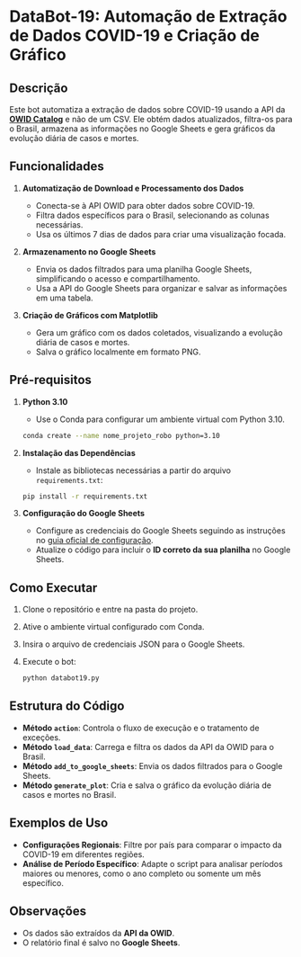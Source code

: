 # DataBot-19: Automação de Extração de Dados COVID-19 e Criação de Gráfico

## Descrição

Este bot automatiza a extração de dados sobre COVID-19 usando a API da [**OWID Catalog**](https://docs.owid.io/projects/etl/api/covid/) e não de um CSV. Ele obtém dados atualizados, filtra-os para o Brasil, armazena as informações no Google Sheets e gera gráficos da evolução diária de casos e mortes. 

## Funcionalidades

1. **Automatização de Download e Processamento dos Dados**  
   - Conecta-se à API OWID para obter dados sobre COVID-19.
   - Filtra dados específicos para o Brasil, selecionando as colunas necessárias.
   - Usa os últimos 7 dias de dados para criar uma visualização focada.

2. **Armazenamento no Google Sheets**  
   - Envia os dados filtrados para uma planilha Google Sheets, simplificando o acesso e compartilhamento.
   - Usa a API do Google Sheets para organizar e salvar as informações em uma tabela.

3. **Criação de Gráficos com Matplotlib**  
   - Gera um gráfico com os dados coletados, visualizando a evolução diária de casos e mortes.
   - Salva o gráfico localmente em formato PNG.

## Pré-requisitos

1. **Python 3.10**  
   - Use o Conda para configurar um ambiente virtual com Python 3.10.

   ```bash
   conda create --name nome_projeto_robo python=3.10
   ```

2. **Instalação das Dependências**  
   - Instale as bibliotecas necessárias a partir do arquivo `requirements.txt`:

   ```bash
   pip install -r requirements.txt
   ```

3. **Configuração do Google Sheets**  
   - Configure as credenciais do Google Sheets seguindo as instruções no [guia oficial de configuração](https://developers.google.com/sheets/api/quickstart/python).
   - Atualize o código para incluir o **ID correto da sua planilha** no Google Sheets.

## Como Executar

1. Clone o repositório e entre na pasta do projeto.
2. Ative o ambiente virtual configurado com Conda.
3. Insira o arquivo de credenciais JSON para o Google Sheets.
4. Execute o bot:

   ```bash
   python databot19.py
   ```

## Estrutura do Código

- **Método `action`**: Controla o fluxo de execução e o tratamento de exceções.
- **Método `load_data`**: Carrega e filtra os dados da API da OWID para o Brasil.
- **Método `add_to_google_sheets`**: Envia os dados filtrados para o Google Sheets.
- **Método `generate_plot`**: Cria e salva o gráfico da evolução diária de casos e mortes no Brasil.

## Exemplos de Uso

- **Configurações Regionais**: Filtre por país para comparar o impacto da COVID-19 em diferentes regiões.
- **Análise de Período Específico**: Adapte o script para analisar períodos maiores ou menores, como o ano completo ou somente um mês específico.

## Observações

- Os dados são extraídos da **API da OWID**.
- O relatório final é salvo no **Google Sheets**.
